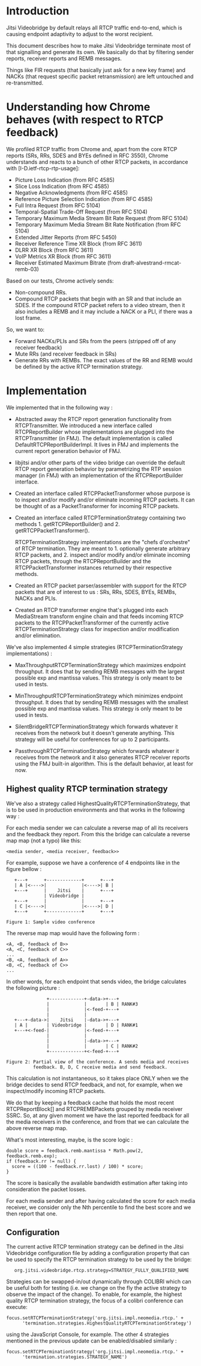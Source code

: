 Introduction
============

Jitsi Videobridge by default relays all RTCP traffic end-to-end, which
is causing endpoint adaptivity to adjust to the worst recipient.

This document describes how to make Jitsi Videobridge terminate most
of that signalling and generate its own. We basically do that by
filtering sender reports, receiver reports and REMB messages.

Things like FIR requests (that basically just ask for a new key frame)
and NACKs (that request specific packet retransmission) are left
untouched and re-transmitted.

Understanding how Chrome behaves (with respect to RTCP feedback)
================================================================

We profiled RTCP traffic from Chrome and, apart from the core RTCP
reports (SRs, RRs, SDES and BYEs defined in RFC 3550), Chrome
understands and reacts to a bunch of other RTCP packets, in accordance
with [I-D.ietf-rtcp-rtp-usage]:

- Picture Loss Indication                              (from RFC 4585)
- Slice Loss Indication                                (from RFC 4585)
- Negative Acknowledgments                             (from RFC 4585)
- Reference Picture Selection Indication               (from RFC 4585)
- Full Intra Request                                   (from RFC 5104)
- Temporal-Spatial Trade-Off Request                   (from RFC 5104)
- Temporary Maximum Media Stream Bit Rate Request      (from RFC 5104)
- Temporary Maximum Media Stream Bit Rate Notification (from RFC 5104)
- Extended Jitter Reports                              (from RFC 5450)
- Receiver Reference Time XR Block                     (from RFC 3611)
- DLRR XR Block                                        (from RFC 3611)
- VoIP Metrics XR Block                                (from RFC 3611)
- Receiver Estimated Maximum Bitrate (from draft-alvestrand-rmcat-remb-03) 

Based on our tests, Chrome actively sends:

- Non-compound RRs.
- Compound RTCP packets that begin with an SR and that include an
  SDES. If the compound RTCP packet refers to a video stream, then it
  also includes a REMB and it may include a NACK or a PLI, if there
  was a lost frame.

So, we want to:

- Forward NACKs/PLIs and SRs from the peers (stripped off of any
  receiver feedback)
- Mute RRs (and receiver feedback in SRs)
- Generate RRs with REMBs. The exact values of the RR and REMB would
  be defined by the active RTCP termination strategy.

Implementation
==============

We implemented that in the following way :

- Abstracted away the RTCP report generation functionality from
  RTCPTransmitter. We introduced a new interface called
  RTCPReportBuilder whose implementations are plugged into the
  RTCPTransmitter (in FMJ). The default implementation is called
  DefaultRTCPReportBuilderImpl. It lives in FMJ and implements the
  current report generation behavior of FMJ.
  
- libjitsi and/or other parts of the video bridge can override the
  default RTCP report generation behavior by parametrizing the RTP
  session manager (in FMJ) with an implementation of the
  RTCPReportBuilder interface.
  
- Created an interface called RTCPPacketTransformer whose purpose is
  to inspect and/or modify and/or eliminate incoming RTCP packets. It
  can be thought of as a PacketTransformer for incoming RTCP packets.
  
- Created an interface called RTCPTerminationStrategy containing two
  methods 1. getRTCPReportBuilder() and 2. getRTCPPacketTransformer().
  
  RTCPTerminationStrategy implementations are the "chefs d'orchestre"
  of RTCP termination. They are meant to 1. optionally generate
  arbitrary RTCP packets, and 2. inspect and/or modify and/or
  eliminate incoming RTCP packets, through the RTCPReportBuilder and
  the RTCPPacketTransformer instances returned by their respective
  methods.
  
- Created an RTCP packet parser/assembler with support for the RTCP
  packets that are of interest to us : SRs, RRs, SDES, BYEs, REMBs,
  NACKs and PLIs.
  
- Created an RTCP transformer engine that's plugged into each
  MediaStream transform engine chain and that feeds incoming RTCP
  packets to the RTCPPacketTransformer of the currently active
  RTCPTerminationStrategy class for inspection and/or modification
  and/or elimination.

We've also implemented 4 simple strategies (RTCPTerminationStrategy
implementations) :

- MaxThroughputRTCPTerminationStrategy which maximizes endpoint
  throughput. It does that by sending REMB messages with the largest
  possible exp and mantissa values. This strategy is only meant to be
  used in tests.

- MinThroughputRTCPTerminationStrategy which minimizes endpoint
  throughput. It does that by sending REMB messages with the smallest
  possible exp and mantissa values. This strategy is only meant to be
  used in tests.

- SilentBridgeRTCPTerminationStrategy which forwards whatever it
  receives from the network but it doesn't generate anything. This
  strategy will be useful for conferences for up to 2 participants.

- PassthroughRTCPTerminationStrategy which forwards whatever it
  receives from the network and it also generates RTCP receiver
  reports using the FMJ built-in algorithm. This is the default
  behavior, at least for now.

Highest quality RTCP termination strategy
-----------------------------------------

We've also a strategy called HighestQualityRTCPTerminationStrategy,
that is to be used in production environments and that works in the
following way :

For each media sender we can calculate a reverse map of all its
receivers and the feedback they report. From this the bridge can
calculate a reverse map map (not a typo) like this:

    <media sender, <media receiver, feedback>>

For example, suppose we have a conference of 4 endpoints like in the
figure bellow :

       +---+      +-------------+      +---+
       | A |<---->|             |<---->| B |
       +---+      |    Jitsi    |      +---+
                  | Videobridge |
       +---+      |             |      +---+
       | C |<---->|             |<---->| D |
       +---+      +-------------+      +---+
       
    Figure 1: Sample video conference

The reverse map map would have the following form :

    <A, <B, feedback of B>>
    <A, <C, feedback of C>>
    ...
    <B, <A, feedback of A>>
    <B, <C, feedback of C>>
    ...

In other words, for each endpoint that sends video, the bridge
calculates the following picture :

                   +-------------+-data->+---+
                   |             |       | B | RANK#3
                   |             |<-feed-+---+
                   |             |
       +---+-data->|    Jitsi    |-data->+---+
       | A |       | Videobridge |       | D | RANK#1
       +---+<-feed-|             |<-feed-+---+
                   |             |
                   |             |-data->+---+
                   |             |       | C | RANK#2
                   +-------------+<-feed-+---+

    Figure 2: Partial view of the conference. A sends media and receives 
              feedback. B, D, C receive media and send feedback.

This calculation is not instantaneous, so it takes place ONLY when we
the bridge decides to send RTCP feedback, and not, for example, when
we inspect/modify incoming RTCP packets.

We do that by keeping a feedback cache that holds the most recent
RTCPReportBlock[] and RTCPREMBPackets grouped by media receiver
SSRC. So, at any given moment we have the last reported feedback for
all the media receivers in the conference, and from that we can
calculate the above reverse map map.

What's most interesting, maybe, is the score logic :


    double score = feedback.remb.mantissa * Math.pow(2, feedback.remb.exp);
    if (feedback.rr != null) {
      score = ((100 - feedback.rr.lost) / 100) * score;
    }


The score is basically the available bandwidth estimation after taking
into consideration the packet losses.

For each media sender and after having calculated the score for each
media receiver, we consider only the Nth percentile to find the best
score and we then report that one.

Configuration
-------------

The current active RTCP termination strategy can be defined in the
Jitsi Videobridge configuration file by adding a configuration
property that can be used to specify the RTCP termination strategy to
be used by the bridge:

       org.jitsi.videobridge.rtcp.strategy=STRATEGY_FULLY_QUALIFIED_NAME

Strategies can be swapped-in/out dynamically through COLIBRI which can
be useful both for testing (i.e. we change on the fly the active
strategy to observe the impact of the change). To enable, for example,
the highest quality RTCP termination strategy, the focus of a colibri
conference can execute:

    focus.setRTCPTerminationStrategy('org.jitsi.impl.neomedia.rtcp.' +
	      'termination.strategies.HighestQualityRTCPTerminationStrategy')

using the JavaScript Console, for example. The other 4 strategies
mentioned in the previous update can be enabled/disabled similarly :

    focus.setRTCPTerminationStrategy('org.jitsi.impl.neomedia.rtcp.' +
	      'termination.strategies.STRATEGY_NAME')
